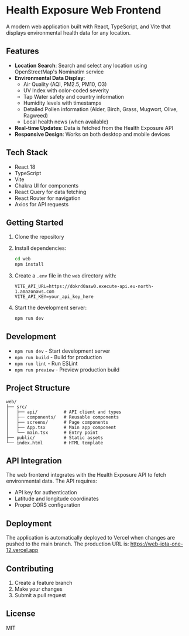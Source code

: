 # Health Exposure Web Frontend

A modern web application built with React, TypeScript, and Vite that displays environmental health data for any location.

## Features

- **Location Search**: Search and select any location using OpenStreetMap's Nominatim service
- **Environmental Data Display**:
  - Air Quality (AQI, PM2.5, PM10, O3)
  - UV Index with color-coded severity
  - Tap Water safety and country information
  - Humidity levels with timestamps
  - Detailed Pollen information (Alder, Birch, Grass, Mugwort, Olive, Ragweed)
  - Local health news (when available)
- **Real-time Updates**: Data is fetched from the Health Exposure API
- **Responsive Design**: Works on both desktop and mobile devices

## Tech Stack

- React 18
- TypeScript
- Vite
- Chakra UI for components
- React Query for data fetching
- React Router for navigation
- Axios for API requests

## Getting Started

1. Clone the repository
2. Install dependencies:
   ```bash
   cd web
   npm install
   ```

3. Create a `.env` file in the `web` directory with:
   ```
   VITE_API_URL=https://dokrd0asw0.execute-api.eu-north-1.amazonaws.com
   VITE_API_KEY=your_api_key_here
   ```

4. Start the development server:
   ```bash
   npm run dev
   ```

## Development

- `npm run dev` - Start development server
- `npm run build` - Build for production
- `npm run lint` - Run ESLint
- `npm run preview` - Preview production build

## Project Structure

```
web/
├── src/
│   ├── api/          # API client and types
│   ├── components/   # Reusable components
│   ├── screens/      # Page components
│   ├── App.tsx       # Main app component
│   └── main.tsx      # Entry point
├── public/           # Static assets
└── index.html        # HTML template
```

## API Integration

The web frontend integrates with the Health Exposure API to fetch environmental data. The API requires:
- API key for authentication
- Latitude and longitude coordinates
- Proper CORS configuration

## Deployment

The application is automatically deployed to Vercel when changes are pushed to the main branch. The production URL is:
https://web-iota-one-12.vercel.app

## Contributing

1. Create a feature branch
2. Make your changes
3. Submit a pull request

## License

MIT
